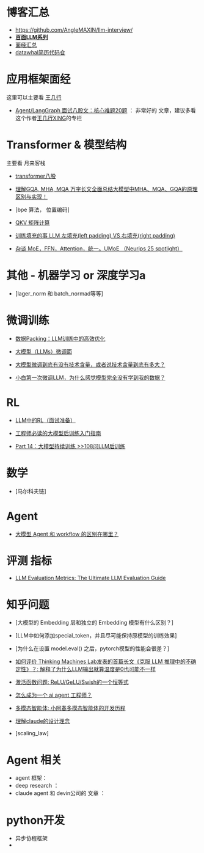 
# 博客汇总

- https://github.com/AngleMAXIN/llm-interview/
- [**百面LLM系列**](https://www.zhihu.com/people/swtheking)
- [面经汇总](https://www.zhihu.com/people/mo-mo-65-31-81)
- [datawhal简历代码仓](https://github.com/datawhalechina/daily-interview)




#  应用框架面经

这里可以主要看 [王几行](https://www.zhihu.com/people/brycewang1898)


- [Agent/LangGraph 面试八股文：核心难题20题](https://zhuanlan.zhihu.com/p/1914230995034564014)  ： 非常好的 文章，建议多看这个作者[王几行XING](https://www.zhihu.com/people/brycewang1898)的专栏





# Transformer & 模型结构

主要看 月来客栈


- [transformer八股](https://zhuanlan.zhihu.com/p/689965833)
- [理解GQA, MHA, MQA 万字长文全面总结大模型中MHA、MQA、GQA的原理区别与实现！
](https://zhuanlan.zhihu.com/p/1953567256983368415)

- [bpe 算法， 位置编码]


- [QKV 矩阵计算](https://zhuanlan.zhihu.com/p/1953534862947484665)


- [训练填充的事 LLM 左填充(left padding) VS 右填充(right padding)](https://zhuanlan.zhihu.com/p/1953605374528693015)



- [杂谈 MoE，FFN，Attention，统一。UMoE （Neurips 25 spotlight）](https://zhuanlan.zhihu.com/p/1952343182063936280)


# 其他 - 机器学习 or 深度学习a



- [lager_norm 和 batch_normad等等]



# 微调训练



- [数据Packing：LLM训练中的高效优化](https://zhuanlan.zhihu.com/p/1951943935267152322)
- [大模型（LLMs）微调面](https://zhuanlan.zhihu.com/p/1888975071558760265)

- [大模型微调到底有没有技术含量，或者说技术含量到底有多大？](https://www.zhihu.com/question/599396505/answer/3583853852)


- [小白第一次微调LLM，为什么感觉模型完全没有学到我的数据？](https://www.zhihu.com/question/1943385587416569719/answer/1953044309092831722)



# RL 

- [LLM中的RL（面试准备）](https://zhuanlan.zhihu.com/p/1901646246407575396)

- [工程师必读的大模型后训练入门指南](https://zhuanlan.zhihu.com/p/1953222843732039237)


- [Part 14：大模型持续训练 >>108问LLM后训练](https://zhuanlan.zhihu.com/p/1952838993960993812)


# 数学

- [马尔科夫链]



# Agent 

- [大模型 Agent 和 workflow 的区别在哪里？](https://www.zhihu.com/question/1896707093580448857/answer/1920884001087919325)


# 评测 指标

- [LLM Evaluation Metrics: The Ultimate LLM Evaluation Guide](https://www.confident-ai.com/blog/llm-evaluation-metrics-everything-you-need-for-llm-evaluation)




# 知乎问题

- [大模型的 Embedding 层和独立的 Embedding 模型有什么区别？]
- [LLM中如何添加special_token，并且尽可能保持原模型的训练效果]
- [为什么在设置 model.eval() 之后，pytorch模型的性能会很差？]
- [如何评价 Thinking Machines Lab发表的首篇长文《克服 LLM 推理中的不确定性》？: 解释了为什么LLM输出就算温度是0也可能不一样](https://www.zhihu.com/question/1949437533063706212/answer/1949454611854368966)


- [激活函数问题: ReLU/GeLU/Swish的一个恒等式](https://zhuanlan.zhihu.com/p/1949143354290964318)
- [怎么成为一个 ai agent 工程师？](https://www.zhihu.com/question/1936375725931361485/answer/1946245475045967065)
- [多模态智能体: 小阿春多模态智能体的开发历程](https://zhuanlan.zhihu.com/c_1949416724869914697)


- [理解claude的设计理念](https://zhuanlan.zhihu.com/p/1951509776757429542)


- [scaling_law]



# Agent 相关

- agent 框架： 
- deep research ： 
- claude agent 和 devin公司的 文章 ： 




# python开发

- 异步协程框架
- 
